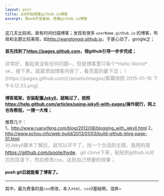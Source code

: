 ```yaml
---
layout: post
title: 从0开始搭建github.io博客
excerpt: 零web开发基础，搭建github.io博客
---
```


这几天比较闲，故有时间扫描博客；发现有很多 `userName.github.io` 的博客，布局和主题比较美观，如<http://wanglongqi.github.io>，于是心动了，google之；

#### 首先找到了<https://pages.github.com>，按github引导一步步完成；
<font color="#999" size=3>
非常好，看起来没有任何问题~，但是博客里只有个*Hello World*  
ok，接下来，就是添加博客内容了，看页面的最下边；
![https://pages.github.com](/assets/images/屏幕快照 2015-01-16 下午4.12.33.png)
</font>

#### 博客框架，安装配置[Jekyll](http://jekyllcn.com/)，就略过了，按照<https://help.github.com/articles/using-jekyll-with-pages/>操作就行，网上也有教程，一搜一大堆；
推荐几个：  
1，<http://www.ruanyifeng.com/blog/2012/08/blogging_with_jekyll.html>
2，<http://www.pchou.info/web-build/2013/01/03/build-github-blog-page-01.html>  
<font color="#999" size=3>
对Jekyll基本了解后，就可以开干了，找一个合适的主题，我用的是<https://github.com/poole/hyde>，git clone下来，粘贴到github.io对应的目录下，然后修改css，达到自己想要的效果；
</font>  

#### push git后就能看了博客了。
-----

其中，最为费事的是`css`修改，本人`html，css`0基础啊，泪奔~